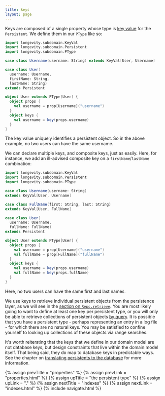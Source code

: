 ```yaml
---
title: keys
layout: page
---
```


Keys are composed of a single property whose type is [key
value](../key-values.html) for the `Persistent`. We define them in our
`PType` like so:

```scala
import longevity.subdomain.KeyVal
import longevity.subdomain.Persistent
import longevity.subdomain.PType

case class Username(username: String) extends KeyVal[User, Username]

case class User(
  username: Username,
  firstName: String,
  lastName: String)
extends Persistent

object User extends PType[User] {
  object props {
    val username = prop[Username]("username")
  }
  object keys {
    val username = key(props.username)  
  }
}
```

The key value uniquely identifies a persistent object. So in
the above example, no two users can have the same username.

We can declare multiple keys, and composite keys, just as
easily. Here, for instance, we add an ill-advised composite key on a
`firstName`/`lastName` combination:

```scala
import longevity.subdomain.KeyVal
import longevity.subdomain.Persistent
import longevity.subdomain.PType

case class Username(username: String)
extends KeyVal[User, Username]

case class FullName(first: String, last: String)
extends KeyVal[User, FullName]

case class User(
  username: Username,
  fullName: FullName)
extends Persistent

object User extends PType[User] {
  object props {
    val username = prop[Username]("username")
    val fullName = prop[FullName]("fullName")
  }
  object keys {
    val username = key(props.username)
    val fullName = key(props.fullName)
  }
}
```

Here, no two users can have the same first and last names.

We use keys to retrieve individual persistent objects from the
persistence layer, as we will see in the [section on
`Repo.retrieve`](../repo/retrieve.html). You are most likely
going to want to define at least one key per persistent type, or you
will only be able to retrieve collections of persistent objects [by
query](../repo/query.html). It is possible that you have a persistent
type - perhaps representing an entry in a log file - for which there
are no natural keys. You may be satisfied to confine yourself to
looking up collections of these objects via range searches.

It's worth reiterating that the keys that we define in our domain
model are not database keys, but design constraints that live within
the domain model itself. That being said, they do map to database keys
in predictable ways. See the chapter on [translating persistents to
the database](../translation) for more information.

{% assign prevTitle = "properties" %}
{% assign prevLink = "properties.html" %}
{% assign upTitle = "the persistent type" %}
{% assign upLink = "." %}
{% assign nextTitle = "indexes" %}
{% assign nextLink = "indexes.html" %}
{% include navigate.html %}

